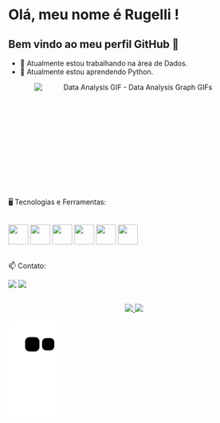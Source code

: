 # Olá, meu nome é Rugelli ! 
## Bem vindo ao meu perfil GitHub 👋

- 🔭 Atualmente estou trabalhando na área de Dados.
- 🌱 Atualmente estou aprendendo Python.

<p align="center" dir="auto">
  <img src="https://media.tenor.com/lvLaG5hPCncAAAAd/data-analysis.gif" width="400" height="200" alt="Data Analysis GIF - Data Analysis Graph GIFs" style="max-width: 100%; display: inline-block;" data-target="animated-image.originalImage">
</p>

##
🖥️ Tecnologias e Ferramentas:

<br><img src="https://cdn.jsdelivr.net/gh/devicons/devicon/icons/html5/html5-plain-wordmark.svg" width="40" height="40"/>
<img src="https://cdn.jsdelivr.net/gh/devicons/devicon/icons/java/java-original-wordmark.svg" width="40" height="40"/>
<img src="https://cdn.jsdelivr.net/gh/devicons/devicon/icons/postgresql/postgresql-plain-wordmark.svg" width="40" height="40"/>
<img src="https://cdn.jsdelivr.net/gh/devicons/devicon/icons/python/python-original-wordmark.svg" width="40" height="40"/>
<img src="https://github.com/devicons/devicon/tree/v2.16.0/icons/django/django-original.svg" width="40" height="40"/>
<img src="https://cdn.jsdelivr.net/gh/devicons/devicon/icons/pandas/pandas-original-wordmark.svg" width="40" height="40"/>
##
📫 Contato:

<div>
  <a href = "mailto:rugelli.oliveira@gmail.com"><img src="https://img.shields.io/badge/Gmail-D14836?style=for-the-badge&logo=gmail&logoColor=white" target="_blank"></a>
  <a href="https://www.linkedin.com/in/rugelli-oliveira" target="_blank"><img src="https://img.shields.io/badge/-LinkedIn-%230077B5?style=for-the-badge&logo=linkedin&logoColor=white" target="_blank"></a>   
</div>

##
<p align="center" dir="auto">
  <a href="https://github.com/rugellioliveira">
  <img height="180em" src="https://github-readme-stats.vercel.app/api?username=rugellioliveira&show_icons=true&theme=dracula&include_all_commits=true&count_private=true"/>
  <img height="180em" src="https://github-readme-stats.vercel.app/api/top-langs/?username=rugellioliveira&layout=compact&langs_count=7&theme=dracula"/>

![Snake animation](https://github.com/rugellioliveira/rugellioliveira/blob/output/github-contribution-grid-snake.svg)
</p>





